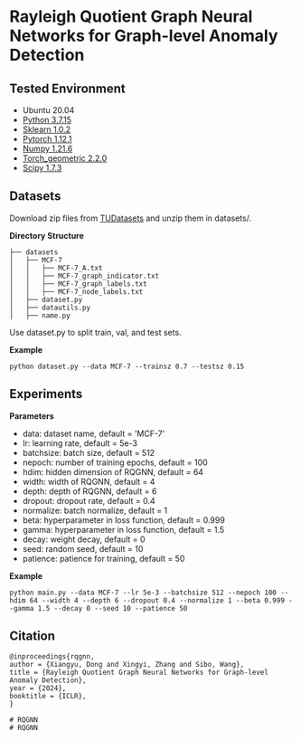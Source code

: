 ﻿
# Rayleigh Quotient Graph Neural Networks for Graph-level Anomaly Detection

## Tested Environment

- Ubuntu 20.04
- [Python 3.7.15](https://www.anaconda.com/products/individual#Downloads)
- [Sklearn 1.0.2](https://scikit-learn.org/stable/install.html)
- [Pytorch 1.12.1](https://pytorch.org/get-started/locally/#linux-installation)
- [Numpy 1.21.6](https://numpy.org/install/)
- [Torch_geometric 2.2.0](https://pytorch-geometric.readthedocs.io/en/latest/index.html)
- [Scipy 1.7.3](https://scipy.org/)

## Datasets

Download zip files from [TUDatasets](https://chrsmrrs.github.io/datasets/) and unzip them in datasets/. 

**Directory Structure**

```
├── datasets
│   ├── MCF-7
│   │   ├── MCF-7_A.txt
│   │	├── MCF-7_graph_indicator.txt
│   │	├── MCF-7_graph_labels.txt
│   │	├── MCF-7_node_labels.txt
│	├── dataset.py  
│	├── datautils.py
│	├── name.py
```
Use dataset.py to split train, val, and test sets. 

**Example**
```
python dataset.py --data MCF-7 --trainsz 0.7 --testsz 0.15
```

## Experiments

**Parameters**
- data: dataset name, default = 'MCF-7'
- lr: learning rate, default = 5e-3
- batchsize: batch size, default = 512 
- nepoch: number of training epochs, default = 100
- hdim: hidden dimension of RQGNN, default = 64
- width: width of RQGNN, default = 4
- depth: depth of RQGNN, default = 6
- dropout: dropout rate, default = 0.4
- normalize: batch normalize, default = 1
- beta: hyperparameter in loss function, default = 0.999
- gamma: hyperparameter in loss function, default = 1.5
- decay: weight decay, default = 0
- seed: random seed, default = 10
- patience: patience for training, default = 50

**Example**
```
python main.py --data MCF-7 --lr 5e-3 --batchsize 512 --nepoch 100 --hdim 64 --width 4 --depth 6 --dropout 0.4 --normalize 1 --beta 0.999 --gamma 1.5 --decay 0 --seed 10 --patience 50
```

## Citation

```
@inproceedings{rqgnn,
author = {Xiangyu, Dong and Xingyi, Zhang and Sibo, Wang},
title = {Rayleigh Quotient Graph Neural Networks for Graph-level Anomaly Detection},
year = {2024},
booktitle = {ICLR},
}

# RQGNN
# RQGNN
